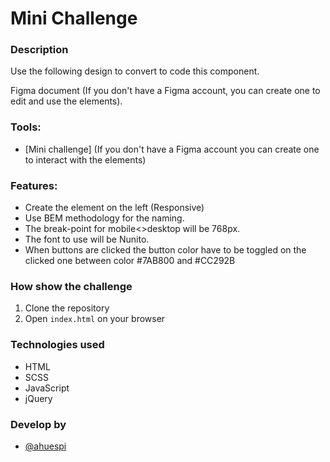 # Mini Challenge

### Description 

Use the following design to convert to code this component.

Figma document (If you don't have a Figma account, you can create one to edit and use the elements).

### Tools:
- [Mini challenge] (If you don't have a Figma account you can create one to interact with the elements)

### Features:

- Create the element on the left (Responsive)
- Use BEM methodology for the naming.
- The break-point for mobile<>desktop will be 768px.
- The font to use will be Nunito.
- When buttons are clicked the button color have to be toggled on the clicked one between color #7AB800 and #CC292B

### How show the challenge

1. Clone the repository
2. Open `index.html` on your browser

### Technologies used

- HTML
- SCSS
- JavaScript
- jQuery

### Develop by

- [@ahuespi](https://github.com/ahuespi)